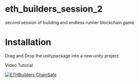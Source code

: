 # eth_builders_session_2
second session of building and endless runner blockchain game


# Installation
Drag and Drop the unitypackage into a new unity project.

Video Tutorial

[![ETHBuilders ChainSafe](https://img.youtube.com/vi/KVUYfBA8MVs/0.jpg)](https://youtu.be/amb0hjmUe-w "ETHBuilders ChainSafe")
